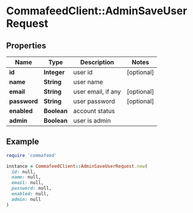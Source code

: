 # CommafeedClient::AdminSaveUserRequest

## Properties

| Name | Type | Description | Notes |
| ---- | ---- | ----------- | ----- |
| **id** | **Integer** | user id | [optional] |
| **name** | **String** | user name |  |
| **email** | **String** | user email, if any | [optional] |
| **password** | **String** | user password | [optional] |
| **enabled** | **Boolean** | account status |  |
| **admin** | **Boolean** | user is admin |  |

## Example

```ruby
require 'commafeed'

instance = CommafeedClient::AdminSaveUserRequest.new(
  id: null,
  name: null,
  email: null,
  password: null,
  enabled: null,
  admin: null
)
```

